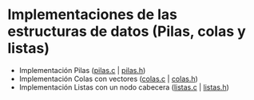# Implementaciones de las estructuras de datos (Pilas, colas y listas)

- Implementación Pilas ([pilas.c](./pilas.c) | [pilas.h](./pilas.h))
- Implementación Colas con vectores ([colas.c](./colas.c) | [colas.h](./colas.h))
- Implementación Listas con un nodo cabecera ([listas.c](./listas.c) | [listas.h](./listas.h))

